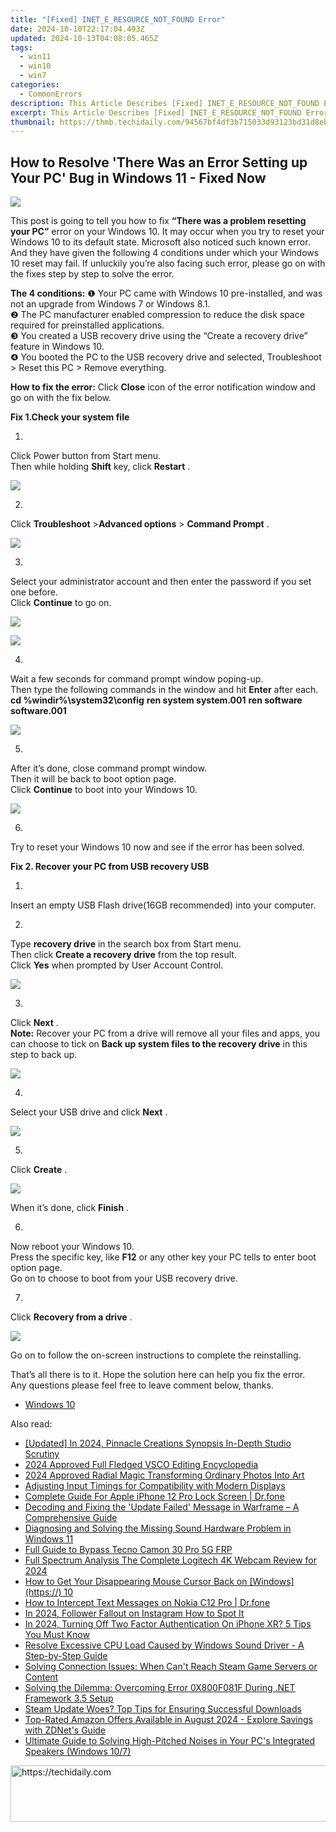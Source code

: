 ```yaml
---
title: "[Fixed] INET_E_RESOURCE_NOT_FOUND Error"
date: 2024-10-10T22:17:04.493Z
updated: 2024-10-13T04:08:05.465Z
tags:
  - win11
  - win10
  - win7
categories:
  - CommonErrors
description: This Article Describes [Fixed] INET_E_RESOURCE_NOT_FOUND Error
excerpt: This Article Describes [Fixed] INET_E_RESOURCE_NOT_FOUND Error
thumbnail: https://thmb.techidaily.com/94567bf4df3b715033d93123bd31d8eb4bb0ab79d545d1676a1f32d06cb990c5.jpg
---
```


## How to Resolve 'There Was an Error Setting up Your PC' Bug in Windows 11 - Fixed Now

![](https://images.drivereasy.com/wp-content/uploads/2017/05/1-18.jpg)

 This post is going to tell you how to fix **“There was a problem resetting your PC”**  error on your Windows 10\. It may occur when you try to reset your Windows 10 to its default state. Microsoft also noticed such known error. And they have given the following 4 conditions under which your Windows 10 reset may fail. If unluckily you’re also facing such error, please go on with the fixes step by step to solve the error.

**The 4 conditions:**
 ❶ Your PC came with Windows 10 pre-installed, and was not an upgrade from Windows 7 or Windows 8.1.  
 ❷ The PC manufacturer enabled compression to reduce the disk space required for preinstalled applications.  
 ❸ You created a USB recovery drive using the “Create a recovery drive” feature in Windows 10.  
 ❹ You booted the PC to the USB recovery drive and selected, Troubleshoot > Reset this PC > Remove everything.

 **How to fix the error:**
 Click **Close**  icon of the error notification window and go on with the fix below.

**Fix 1.Check your system file**

 1)  

 Click Power button from Start menu.  
 Then while holding **Shift**  key, click **Restart** .

![](https://images.drivereasy.com/wp-content/uploads/2017/05/2-17.jpg)

 2)  

 Click **Troubleshoot**  \>**Advanced options**  \> **Command Prompt** .

![](https://images.drivereasy.com/wp-content/uploads/2017/05/3-18.jpg)

 3)  

 Select your administrator account and then enter the password if you set one before.  
 Click **Continue**  to go on.

![](https://images.drivereasy.com/wp-content/uploads/2017/05/4-20.jpg)

![](https://images.drivereasy.com/wp-content/uploads/2017/05/5-14.jpg)

 4)  

 Wait a few seconds for command prompt window poping-up.  
 Then type the following commands in the window and hit **Enter**  after each.  
 **cd %windir%\\system32\\config**
 **ren system system.001**
**ren software software.001**

![](https://images.drivereasy.com/wp-content/uploads/2017/05/6-15.jpg)

 5)  

 After it’s done, close command prompt window.  
 Then it will be back to boot option page.  
 Click **Continue** to boot into your Windows 10.

![](https://images.drivereasy.com/wp-content/uploads/2017/05/7-9.jpg)

 6)  

 Try to reset your Windows 10 now and see if the error has been solved.

**Fix 2\. Recover your PC from USB recovery USB**

 1)  

 Insert an empty USB Flash drive(16GB recommended) into your computer.

 2)  

 Type **recovery drive**  in the search box from Start menu.  
 Then click **Create a recovery drive**  from the top result.  
 Click **Yes**  when prompted by User Account Control.

![](https://images.drivereasy.com/wp-content/uploads/2017/05/8-10.jpg)

 3)  

 Click **Next** .  
**Note:**
 Recover your PC from a drive will remove all your files and apps, you can choose to tick on **Back up system files to the recovery drive** in this step to back up.

![](https://images.drivereasy.com/wp-content/uploads/2017/05/10-7.jpg)

 4)  

 Select your USB drive and click **Next** .

![](https://images.drivereasy.com/wp-content/uploads/2017/05/12-2.jpg)

 5)  

 Click **Create** .

![](https://images.drivereasy.com/wp-content/uploads/2017/05/13-1.jpg)

 When it’s done, click **Finish** .

 6)  

 Now reboot your Windows 10.  
 Press the specific key, like **F12** or any other key your PC tells to enter boot option page.  
 Go on to choose to boot from your USB recovery drive.

 7)  

 Click **Recovery from a drive** .

![](https://images.drivereasy.com/wp-content/uploads/2017/05/14-2.jpg)

Go on to follow the on-screen instructions to complete the reinstalling.

 That’s all there is to it. Hope the solution here can help you fix the error.  
 Any questions please feel free to leave comment below, thanks.

* [Windows 10](https://tools.techidaily.com/drivereasy/download/)

<ins class="adsbygoogle"
     style="display:block"
     data-ad-format="autorelaxed"
     data-ad-client="ca-pub-7571918770474297"
     data-ad-slot="1223367746"></ins>

<ins class="adsbygoogle"
     style="display:block"
     data-ad-client="ca-pub-7571918770474297"
     data-ad-slot="8358498916"
     data-ad-format="auto"
     data-full-width-responsive="true"></ins>

<span class="atpl-alsoreadstyle">Also read:</span>
<div><ul>
<li><a href="https://vp-tips.techidaily.com/updated-in-2024-pinnacle-creations-synopsis-in-depth-studio-scrutiny/"><u>[Updated] In 2024, Pinnacle Creations Synopsis In-Depth Studio Scrutiny</u></a></li>
<li><a href="https://some-knowledge.techidaily.com/2024-approved-full-fledged-vsco-editing-encyclopedia/"><u>2024 Approved Full Fledged VSCO Editing Encyclopedia</u></a></li>
<li><a href="https://extra-skills.techidaily.com/2024-approved-radial-magic-transforming-ordinary-photos-into-art/"><u>2024 Approved Radial Magic Transforming Ordinary Photos Into Art</u></a></li>
<li><a href="https://common-error.techidaily.com/adjusting-input-timings-for-compatibility-with-modern-displays/"><u>Adjusting Input Timings for Compatibility with Modern Displays</u></a></li>
<li><a href="https://iphone-unlock.techidaily.com/complete-guide-for-apple-iphone-12-pro-lock-screen-drfone-by-drfone-ios/"><u>Complete Guide For Apple iPhone 12 Pro Lock Screen | Dr.fone</u></a></li>
<li><a href="https://common-error.techidaily.com/decoding-and-fixing-the-update-failed-message-in-warframe-a-comprehensive-guide/"><u>Decoding and Fixing the 'Update Failed' Message in Warframe – A Comprehensive Guide</u></a></li>
<li><a href="https://common-error.techidaily.com/diagnosing-and-solving-the-missing-sound-hardware-problem-in-windows-11/"><u>Diagnosing and Solving the Missing Sound Hardware Problem in Windows 11</u></a></li>
<li><a href="https://bypass-frp.techidaily.com/full-guide-to-bypass-tecno-camon-30-pro-5g-frp-by-drfone-android/"><u>Full Guide to Bypass Tecno Camon 30 Pro 5G FRP</u></a></li>
<li><a href="https://screen-activity-recording.techidaily.com/full-spectrum-analysis-the-complete-logitech-4k-webcam-review-for-2024/"><u>Full Spectrum Analysis The Complete Logitech 4K Webcam Review for 2024</u></a></li>
<li><a href="https://common-error.techidaily.com/how-to-get-your-disappearing-mouse-cursor-back-on-windowshttps-10/"><u>How to Get Your Disappearing Mouse Cursor Back on [Windows](https://) 10</u></a></li>
<li><a href="https://android-location-track.techidaily.com/how-to-intercept-text-messages-on-nokia-c12-pro-drfone-by-drfone-virtual-android/"><u>How to Intercept Text Messages on Nokia C12 Pro | Dr.fone</u></a></li>
<li><a href="https://instagram-video-files.techidaily.com/in-2024-follower-fallout-on-instagram-how-to-spot-it/"><u>In 2024, Follower Fallout on Instagram How to Spot It</u></a></li>
<li><a href="https://apple-account.techidaily.com/in-2024-turning-off-two-factor-authentication-on-iphone-xr-5-tips-you-must-know-by-drfone-ios/"><u>In 2024, Turning Off Two Factor Authentication On iPhone XR? 5 Tips You Must Know</u></a></li>
<li><a href="https://common-error.techidaily.com/resolve-excessive-cpu-load-caused-by-windows-sound-driver-a-step-by-step-guide/"><u>Resolve Excessive CPU Load Caused by Windows Sound Driver - A Step-by-Step Guide</u></a></li>
<li><a href="https://common-error.techidaily.com/solving-connection-issues-when-cant-reach-steam-game-servers-or-content/"><u>Solving Connection Issues: When Can't Reach Steam Game Servers or Content</u></a></li>
<li><a href="https://common-error.techidaily.com/solving-the-dilemma-overcoming-error-0x800f081f-during-net-framework-35-setup/"><u>Solving the Dilemma: Overcoming Error 0X800F081F During .NET Framework 3.5 Setup</u></a></li>
<li><a href="https://common-error.techidaily.com/steam-update-woes-top-tips-for-ensuring-successful-downloads/"><u>Steam Update Woes? Top Tips for Ensuring Successful Downloads</u></a></li>
<li><a href="https://tech-hub.techidaily.com/top-rated-amazon-offers-available-in-august-2024-explore-savings-with-zdnets-guide/"><u>Top-Rated Amazon Offers Available in August 2024 - Explore Savings with ZDNet's Guide</u></a></li>
<li><a href="https://common-error.techidaily.com/ultimate-guide-to-solving-high-pitched-noises-in-your-pcs-integrated-speakers-windows-107/"><u>Ultimate Guide to Solving High-Pitched Noises in Your PC's Integrated Speakers (Windows 10/7)</u></a></li>
</ul></div>

<!-- affiliate ads begin -->
<a href="https://ephamedtechinc.pxf.io/c/5597632/2130529/26400" target="_top" id="2130529">
  <img src="//a.impactradius-go.com/display-ad/26400-2130529" border="0" alt="https://techidaily.com" width="728" height="90"/>
</a>
<img height="0" width="0" src="https://ephamedtechinc.pxf.io/i/5597632/2130529/26400" style="position:absolute;visibility:hidden;" border="0" />
<!-- affiliate ads end -->

